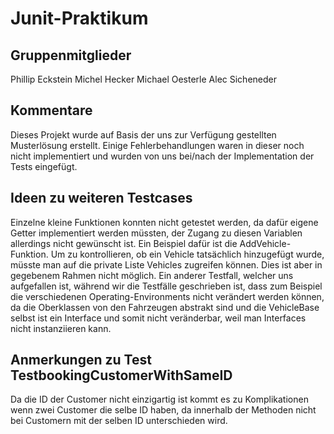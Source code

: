 # Junit-Praktikum

## Gruppenmitglieder

Phillip Eckstein
Michel Hecker
Michael Oesterle
Alec Sicheneder

## Kommentare

Dieses Projekt wurde auf Basis der uns zur Verfügung gestellten Musterlösung erstellt.
Einige Fehlerbehandlungen waren in dieser noch nicht implementiert und wurden von uns bei/nach der Implementation der Tests eingefügt.

## Ideen zu weiteren Testcases

Einzelne kleine Funktionen konnten nicht getestet werden, da dafür eigene Getter implementiert werden müssten, der Zugang zu diesen Variablen allerdings nicht gewünscht ist.
Ein Beispiel dafür ist die AddVehicle-Funktion. Um zu kontrollieren, ob ein Vehicle tatsächlich hinzugefügt wurde, müsste man auf die private Liste Vehicles zugreifen können. Dies ist aber in gegebenem Rahmen nicht möglich.
Ein anderer Testfall, welcher uns aufgefallen ist, während wir die Testfälle geschrieben ist, dass zum Beispiel die verschiedenen Operating-Environments nicht verändert werden können, da die Oberklassen von den Fahrzeugen abstrakt sind und die VehicleBase selbst ist ein Interface und somit nicht veränderbar, weil man Interfaces nicht instanziieren kann.

## Anmerkungen zu Test TestbookingCustomerWithSameID

Da die ID der Customer nicht einzigartig ist kommt es zu Komplikationen wenn zwei Customer die selbe ID haben, da innerhalb der Methoden nicht bei Customern mit der selben ID unterschieden wird.
